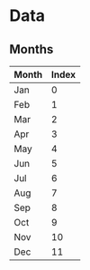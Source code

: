 # Data

## Months

| Month | Index |
| ----- | ----- |
| Jan   | 0     |
| Feb   | 1     |
| Mar   | 2     |
| Apr   | 3     |
| May   | 4     |
| Jun   | 5     |
| Jul   | 6     |
| Aug   | 7     |
| Sep   | 8     |
| Oct   | 9     |
| Nov   | 10    |
| Dec   | 11    |
